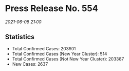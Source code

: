
# Press Release No. 554
*2021-06-08 21:00*
## Statistics
* Total Confirmed Cases: 203901
* Total Confirmed Cases (New Year Cluster): 514
* Total Confirmed Cases (Not New Year Cluster): 203387
* New Cases: 2637



    